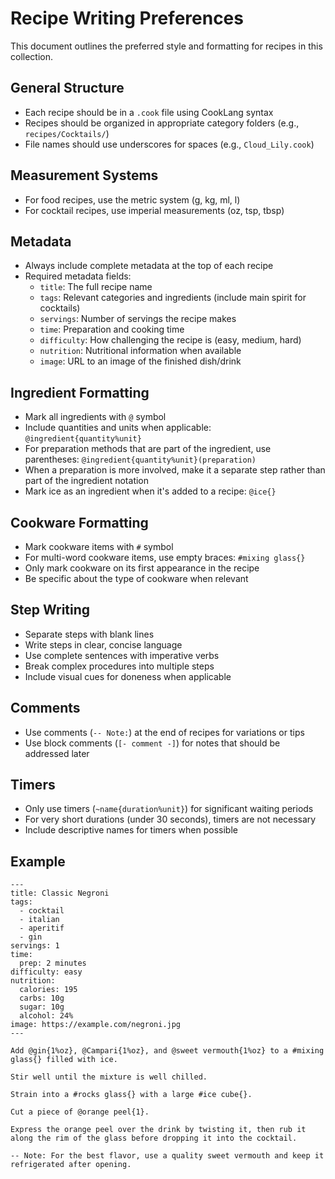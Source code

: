 # Recipe Writing Preferences

This document outlines the preferred style and formatting for recipes in this collection.

## General Structure

- Each recipe should be in a `.cook` file using CookLang syntax
- Recipes should be organized in appropriate category folders (e.g., `recipes/Cocktails/`)
- File names should use underscores for spaces (e.g., `Cloud_Lily.cook`)

## Measurement Systems

- For food recipes, use the metric system (g, kg, ml, l)
- For cocktail recipes, use imperial measurements (oz, tsp, tbsp)

## Metadata

- Always include complete metadata at the top of each recipe
- Required metadata fields:
  - `title`: The full recipe name
  - `tags`: Relevant categories and ingredients (include main spirit for cocktails)
  - `servings`: Number of servings the recipe makes
  - `time`: Preparation and cooking time
  - `difficulty`: How challenging the recipe is (easy, medium, hard)
  - `nutrition`: Nutritional information when available
  - `image`: URL to an image of the finished dish/drink

## Ingredient Formatting

- Mark all ingredients with `@` symbol
- Include quantities and units when applicable: `@ingredient{quantity%unit}`
- For preparation methods that are part of the ingredient, use parentheses: `@ingredient{quantity%unit}(preparation)`
- When a preparation is more involved, make it a separate step rather than part of the ingredient notation
- Mark ice as an ingredient when it's added to a recipe: `@ice{}`

## Cookware Formatting

- Mark cookware items with `#` symbol
- For multi-word cookware items, use empty braces: `#mixing glass{}`
- Only mark cookware on its first appearance in the recipe
- Be specific about the type of cookware when relevant

## Step Writing

- Separate steps with blank lines
- Write steps in clear, concise language
- Use complete sentences with imperative verbs
- Break complex procedures into multiple steps
- Include visual cues for doneness when applicable

## Comments

- Use comments (`-- Note:`) at the end of recipes for variations or tips
- Use block comments (`[- comment -]`) for notes that should be addressed later

## Timers

- Only use timers (`~name{duration%unit}`) for significant waiting periods
- For very short durations (under 30 seconds), timers are not necessary
- Include descriptive names for timers when possible

## Example

```
---
title: Classic Negroni
tags:
  - cocktail
  - italian
  - aperitif
  - gin
servings: 1
time:
  prep: 2 minutes
difficulty: easy
nutrition:
  calories: 195
  carbs: 10g
  sugar: 10g
  alcohol: 24%
image: https://example.com/negroni.jpg
---

Add @gin{1%oz}, @Campari{1%oz}, and @sweet vermouth{1%oz} to a #mixing glass{} filled with ice.

Stir well until the mixture is well chilled.

Strain into a #rocks glass{} with a large #ice cube{}.

Cut a piece of @orange peel{1}.

Express the orange peel over the drink by twisting it, then rub it along the rim of the glass before dropping it into the cocktail.

-- Note: For the best flavor, use a quality sweet vermouth and keep it refrigerated after opening.
```
